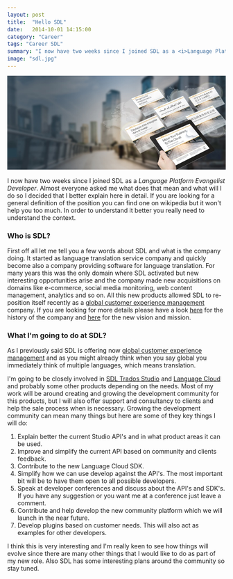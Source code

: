 ```yaml
---
layout: post
title:  "Hello SDL"
date:   2014-10-01 14:15:00
category: "Career"
tags: "Career SDL"
summary: "I now have two weeks since I joined SDL as a <i>Language Platform Evangelist Developer</i>. Almost everyone asked me what does that mean and what will I do so I decided that I better explain here in detail. If you are looking for a general definition of the position you can find one on wikipedia but it won't help you too much. In order to understand it better you really need to understand the context."
image: "sdl.jpg"
---
```


<img src="/assets/images/posts/sdl.jpg" alt="Hello SDL" title="Hello SDL" class="img-responsive">

<p class="dropcap">I now have two weeks since I joined SDL as a <i>Language Platform Evangelist Developer</i>. Almost everyone asked me what does that mean and what will I do so I decided that I better explain here in detail. If you are looking for a general definition of the position you can find one on wikipedia but it won't help you too much. In order to understand it better you really need to understand the context.</p>

### Who is SDL? ###

First off all let me tell you a few words about SDL and what is the company doing. It started as language translation service company and quickly become also a company providing software for language translation. For many years this was the only domain where SDL activated but new interesting opportunities arise and the company made new acquisitions on domains like e-commerce, social media monitoring, web content management, analytics and so on. All this new products allowed SDL to re-position itself recently as a [global customer experience management](http://www.sdl.com/solutions/business-need/global-customer-experience-management/) company. If you are looking for more details please have a look [here](http://www.sdl.com/aboutus/aboutsdl/history.html) for the history of the company and [here](http://www.sdl.com/aboutus/aboutsdl/vision-mission.html) for the new vision and mission.

### What I'm going to do at SDL? ###

As I previously said SDL is offering now [global customer experience management](http://www.sdl.com/solutions/business-need/global-customer-experience-management/) and as you might already think when you say global you immediately think of multiple languages, which means translation. 

I'm going to be closely involved in [SDL Trados Studio](http://www.sdl.com/products/sdl-trados-studio/) and [Language Cloud](https://languagecloud.sdl.com/) and probably some other products depending on the needs. Most of my work will be around creating and growing the development community for this products, but I will also offer support and consultancy to clients and help the sale process when is necessary. Growing the development community can mean many things but here are some of they key things I will do:

1. Explain better the current Studio API's and in what product areas it can be used.
2. Improve and simplify the current API based on community and clients feedback.
3. Contribute to the new Language Cloud SDK.
4. Simplify how we can use develop against the API's. The most important bit will be to have them open to all possible developers.
5. Speak at developer conferences and discuss about the API's and SDK's. If you have any suggestion or you want me at a conference just leave a comment.
6. Contribute and help develop the new community platform which we will launch in the near future.
7. Develop plugins based on customer needs. This will also act as examples for other developers.

I think this is very interesting and I'm really keen to see how things will evolve since there are many other things that I would like to do as part of my new role. Also SDL has some interesting plans around the community so stay tuned.
